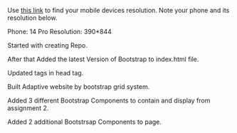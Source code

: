 Use [this link](https://www.webmobilefirst.com/en/devices/) to find your mobile devices resolution. Note your phone and its resolution below.

Phone: 14 Pro
Resolution: 390*844


Started with creating Repo.

After that Added the latest Version of Bootstrap to index.html file.

Updated tags in head tag.

Built Adaptive website by bootstrap grid system.

Added 3 different Bootstrap Components to contain and display from assignment 2.

Added 2 additional Bootstrsap Components to page.


